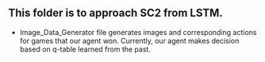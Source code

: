 ## This folder is to approach SC2 from LSTM. 

- Image_Data_Generator file generates images and corresponding actions for games that our agent won. Currently, our agent makes decision based on q-table learned from the past.
